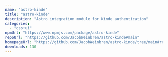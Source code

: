 ```yaml
---
name: "astro-kinde"
title: "astro-kinde"
description: "Astro integration module for Kinde authentication"
categories:
  - "css+ui"
npmUrl: "https://www.npmjs.com/package/astro-kinde"
repoUrl: "https://github.com/JacobWeinbren/astro-kinde#main"
homepageUrl: "https://github.com/JacobWeinbren/astro-kinde/tree/main#readme"
downloads: 130
---
```

